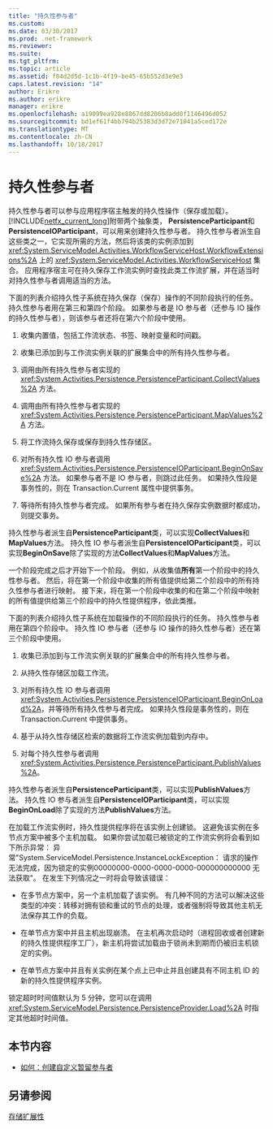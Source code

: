 ```yaml
---
title: "持久性参与者"
ms.custom: 
ms.date: 03/30/2017
ms.prod: .net-framework
ms.reviewer: 
ms.suite: 
ms.tgt_pltfrm: 
ms.topic: article
ms.assetid: f84d2d5d-1c1b-4f19-be45-65b552d3e9e3
caps.latest.revision: "14"
author: Erikre
ms.author: erikre
manager: erikre
ms.openlocfilehash: a19099ea928e8867dd8206b8add0f1146496d052
ms.sourcegitcommit: bd1ef61f4bb794b25383d3d72e71041a5ced172e
ms.translationtype: MT
ms.contentlocale: zh-CN
ms.lasthandoff: 10/18/2017
---
```

# <a name="persistence-participants"></a>持久性参与者
持久性参与者可以参与应用程序宿主触发的持久性操作（保存或加载）。 [!INCLUDE[netfx_current_long](../../../includes/netfx-current-long-md.md)]附带两个抽象类， **PersistenceParticipant**和**PersistenceIOParticipant**，可以用来创建持久性参与者。 持久性参与者派生自这些类之一，它实现所需的方法，然后将该类的实例添加到 <xref:System.ServiceModel.Activities.WorkflowServiceHost.WorkflowExtensions%2A> 上的 <xref:System.ServiceModel.Activities.WorkflowServiceHost> 集合。 应用程序宿主可在持久保存工作流实例时查找此类工作流扩展，并在适当时对持久性参与者调用适当的方法。  
  
 下面的列表介绍持久性子系统在持久保存（保存）操作的不同阶段执行的任务。 持久性参与者用在第三和第四个阶段。 如果参与者是 IO 参与者（还参与 IO 操作的持久性参与者），则该参与者还将在第六个阶段中使用。  
  
1.  收集内置值，包括工作流状态、书签、映射变量和时间戳。  
  
2.  收集已添加到与工作流实例关联的扩展集合中的所有持久性参与者。  
  
3.  调用由所有持久性参与者实现的 <xref:System.Activities.Persistence.PersistenceParticipant.CollectValues%2A> 方法。  
  
4.  调用由所有持久性参与者实现的 <xref:System.Activities.Persistence.PersistenceParticipant.MapValues%2A> 方法。  
  
5.  将工作流持久保存或保存到持久性存储区。  
  
6.  对所有持久性 IO 参与者调用 <xref:System.Activities.Persistence.PersistenceIOParticipant.BeginOnSave%2A> 方法。 如果参与者不是 IO 参与者，则跳过此任务。 如果持久性段是事务性的，则在 Transaction.Current 属性中提供事务。  
  
7.  等待所有持久性参与者完成。 如果所有参与者在持久保存实例数据时都成功，则提交事务。  
  
 持久性参与者派生自**PersistenceParticipant**类，可以实现**CollectValues**和**MapValues**方法。 持久性 IO 参与者派生自**PersistenceIOParticipant**类，可以实现**BeginOnSave**除了实现的方法**CollectValues**和**MapValues**方法。  
  
 一个阶段完成之后才开始下一个阶段。 例如，从收集值**所有**第一个阶段中的持久性参与者。 然后，将在第一个阶段中收集的所有值提供给第二个阶段中的所有持久性参与者进行映射。 接下来，将在第一个阶段中收集的和在第二个阶段中映射的所有值提供给第三个阶段中的持久性提供程序，依此类推。  
  
 下面的列表介绍持久性子系统在加载操作的不同阶段执行的任务。 持久性参与者用在第四个阶段中。 持久性 IO 参与者（还参与 IO 操作的持久性参与者）还在第三个阶段中使用。  
  
1.  收集已添加到与工作流实例关联的扩展集合中的所有持久性参与者。  
  
2.  从持久性存储区加载工作流。  
  
3.  对所有持久性 IO 参与者调用 <xref:System.Activities.Persistence.PersistenceIOParticipant.BeginOnLoad%2A>，并等待所有持久性参与者完成。 如果持久性段是事务性的，则在 Transaction.Current 中提供事务。  
  
4.  基于从持久性存储区检索的数据将工作流实例加载到内存中。  
  
5.  对每个持久性参与者调用 <xref:System.Activities.Persistence.PersistenceParticipant.PublishValues%2A>。  
  
 持久性参与者派生自**PersistenceParticipant**类，可以实现**PublishValues**方法。 持久性 IO 参与者派生自**PersistenceIOParticipant**类，可以实现**BeginOnLoad**除了实现的方法**PublishValues**方法。  
  
 在加载工作流实例时，持久性提供程序将在该实例上创建锁。 这避免该实例在多节点方案中被多个主机加载。 如果你尝试加载已被锁定的工作流实例将会看到如下所示异常： 异常"System.ServiceModel.Persistence.InstanceLockException： 请求的操作无法完成，因为锁定的实例00000000-0000-0000-0000-000000000000 无法获取"。 在发生下列情况之一时将会导致该错误：  
  
-   在多节点方案中，另一个主机加载了该实例。  有几种不同的方法可以解决这些类型的冲突：转移对拥有锁和重试的节点的处理，或者强制将导致其他主机无法保存其工作的负载。  
  
-   在单节点方案中并且主机出现崩溃。  在主机再次启动时（进程回收或者创建新的持久性提供程序工厂），新主机将尝试加载由于锁尚未到期而仍被旧主机锁定的实例。  
  
-   在单节点方案中并且有关实例在某个点上已中止并且创建具有不同主机 ID 的新的持久性提供程序实例。  
  
 锁定超时时间值默认为 5 分钟，您可以在调用 <xref:System.ServiceModel.Persistence.PersistenceProvider.Load%2A> 时指定其他超时时间值。  
  
## <a name="in-this-section"></a>本节内容  
  
-   [如何：创建自定义暂留参与者](../../../docs/framework/windows-workflow-foundation/how-to-create-a-custom-persistence-participant.md)  
  
## <a name="see-also"></a>另请参阅  
 [存储扩展性](../../../docs/framework/windows-workflow-foundation/store-extensibility.md)
